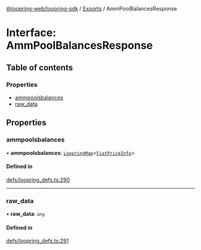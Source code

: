[@loopring-web/loopring-sdk](../README.md) / [Exports](../modules.md) / AmmPoolBalancesResponse

# Interface: AmmPoolBalancesResponse

## Table of contents

### Properties

- [ammpoolsbalances](AmmPoolBalancesResponse.md#ammpoolsbalances)
- [raw\_data](AmmPoolBalancesResponse.md#raw_data)

## Properties

### ammpoolsbalances

• **ammpoolsbalances**: [`LoopringMap`](LoopringMap.md)<[`FiatPriceInfo`](FiatPriceInfo.md)\>

#### Defined in

[defs/loopring_defs.ts:290](https://github.com/Loopring/loopring_sdk/blob/f91f904/src/defs/loopring_defs.ts#L290)

___

### raw\_data

• **raw\_data**: `any`

#### Defined in

[defs/loopring_defs.ts:291](https://github.com/Loopring/loopring_sdk/blob/f91f904/src/defs/loopring_defs.ts#L291)
